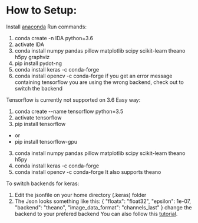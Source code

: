 # How to Setup:

Install [anaconda](https://www.continuum.io/downloads)
Run commands:
1. conda create -n IDA python=3.6
2. activate IDA
3. conda install numpy pandas pillow matplotlib scipy scikit-learn theano h5py graphviz
4. pip install pydot-ng
5. conda install keras -c conda-forge
6. conda install opencv -c conda-forge
if you get an error message containing tensorflow you are using the wrong backend, check out to switch the backend

Tensorflow is currently not supported on 3.6
Easy way:
1. conda create --name tensorflow python=3.5
2. activate tensorflow
3. pip install tensorflow
* or
* pip install tensorflow-gpu
3. conda install numpy pandas pillow matplotlib scipy scikit-learn theano h5py 
4. conda install keras -c conda-forge
5. conda install opencv -c conda-forge
It also supports theano

To switch backends for keras:
1. Edit the jsonfile on your home directory (.keras) folder
2. The Json looks something like this:
  {
    "floatx": "float32",
    "epsilon": 1e-07,
    "backend": "theano",
    "image_data_format": "channels_last"
  }
  change the backend to your prefered backend
You can also follow this [tutorial](http://ankivil.com/installing-keras-theano-and-dependencies-on-windows-10/).
